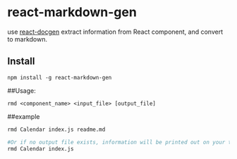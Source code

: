 # react-markdown-gen
use [react-docgen](https://github.com/reactjs/react-docgen/) extract information from React component, and convert to markdown.

## Install

```
npm install -g react-markdown-gen
```

##Usage: 
```
rmd <component_name> <input_file> [output_file]
```

##example
```sh
rmd Calendar index.js readme.md

#Or if no output file exists, information will be printed out on your terminal.
rmd Calendar index.js
```


